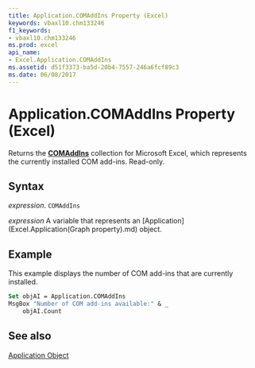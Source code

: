 ```yaml
---
title: Application.COMAddIns Property (Excel)
keywords: vbaxl10.chm133246
f1_keywords:
- vbaxl10.chm133246
ms.prod: excel
api_name:
- Excel.Application.COMAddIns
ms.assetid: d51f3373-ba5d-20b4-7557-246a6fcf89c3
ms.date: 06/08/2017
---
```



# Application.COMAddIns Property (Excel)

Returns the  **[COMAddIns](Office.COMAddIns.md)** collection for Microsoft Excel, which represents the currently installed COM add-ins. Read-only.


## Syntax

 _expression_. `COMAddIns`

 _expression_ A variable that represents an [Application](Excel.Application(Graph property).md) object.


## Example

This example displays the number of COM add-ins that are currently installed.


```vb
Set objAI = Application.COMAddIns 
MsgBox "Number of COM add-ins available:" & _ 
    objAI.Count
```


## See also


[Application Object](Excel.Application(object).md)

